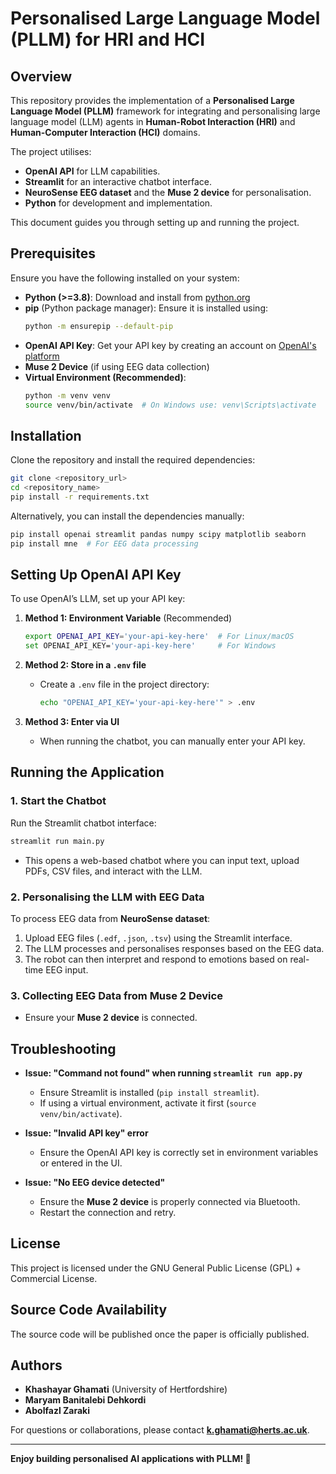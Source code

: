 # Personalised Large Language Model (PLLM) for HRI and HCI

## Overview
This repository provides the implementation of a **Personalised Large Language Model (PLLM)** framework for integrating and personalising large language model (LLM) agents in **Human-Robot Interaction (HRI)** and **Human-Computer Interaction (HCI)** domains. 

The project utilises:
- **OpenAI API** for LLM capabilities.
- **Streamlit** for an interactive chatbot interface.
- **NeuroSense EEG dataset** and the **Muse 2 device** for personalisation.
- **Python** for development and implementation.

This document guides you through setting up and running the project.

## Prerequisites
Ensure you have the following installed on your system:

- **Python (>=3.8)**: Download and install from [python.org](https://www.python.org/downloads/)
- **pip** (Python package manager): Ensure it is installed using:
  ```bash
  python -m ensurepip --default-pip
  ```
- **OpenAI API Key**: Get your API key by creating an account on [OpenAI's platform](https://platform.openai.com/)
- **Muse 2 Device** (if using EEG data collection)
- **Virtual Environment (Recommended)**:
  ```bash
  python -m venv venv
  source venv/bin/activate  # On Windows use: venv\Scripts\activate
  ```

## Installation
Clone the repository and install the required dependencies:

```bash
git clone <repository_url>
cd <repository_name>
pip install -r requirements.txt
```

Alternatively, you can install the dependencies manually:
```bash
pip install openai streamlit pandas numpy scipy matplotlib seaborn
pip install mne  # For EEG data processing
```

## Setting Up OpenAI API Key
To use OpenAI’s LLM, set up your API key:

1. **Method 1: Environment Variable** (Recommended)
   ```bash
   export OPENAI_API_KEY='your-api-key-here'  # For Linux/macOS
   set OPENAI_API_KEY='your-api-key-here'     # For Windows
   ```

2. **Method 2: Store in a `.env` file**
   - Create a `.env` file in the project directory:
     ```bash
     echo "OPENAI_API_KEY='your-api-key-here'" > .env
     ```

3. **Method 3: Enter via UI**
   - When running the chatbot, you can manually enter your API key.

## Running the Application

### 1. Start the Chatbot
Run the Streamlit chatbot interface:
```bash
streamlit run main.py
```
- This opens a web-based chatbot where you can input text, upload PDFs, CSV files, and interact with the LLM.

### 2. Personalising the LLM with EEG Data
To process EEG data from **NeuroSense dataset**:
1. Upload EEG files (`.edf`, `.json`, `.tsv`) using the Streamlit interface.
2. The LLM processes and personalises responses based on the EEG data.
3. The robot can then interpret and respond to emotions based on real-time EEG input.

### 3. Collecting EEG Data from Muse 2 Device
- Ensure your **Muse 2 device** is connected.


## Troubleshooting
- **Issue: "Command not found" when running `streamlit run app.py`**
  - Ensure Streamlit is installed (`pip install streamlit`).
  - If using a virtual environment, activate it first (`source venv/bin/activate`).

- **Issue: "Invalid API key" error**
  - Ensure the OpenAI API key is correctly set in environment variables or entered in the UI.

- **Issue: "No EEG device detected"**
  - Ensure the **Muse 2 device** is properly connected via Bluetooth.
  - Restart the connection and retry.

## License
This project is licensed under the GNU General Public License (GPL) + Commercial License. 

## Source Code Availability
The source code will be published once the paper is officially published.

## Authors
- **Khashayar Ghamati** (University of Hertfordshire)
- **Maryam Banitalebi Dehkordi**
- **Abolfazl Zaraki**

For questions or collaborations, please contact **k.ghamati@herts.ac.uk**.

---
**Enjoy building personalised AI applications with PLLM! 🚀**

